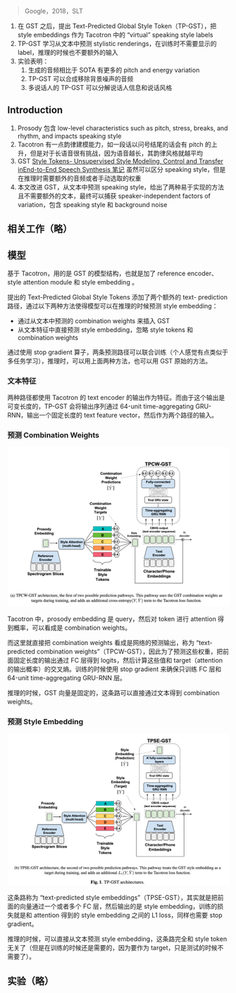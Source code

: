> Google，2018，SLT

1. 在 GST 之后，提出 Text-Predicted Global Style Token（TP-GST），把 style embeddings 作为 Tacotron 中的 “virtual” speaking style labels
2. TP-GST 学习从文本中预测 stylistic renderings，在训练时不需要显示的 label，推理的时候也不要额外的输入
3. 实验表明：
	1. 生成的音频相比于 SOTA 有更多的 pitch and energy variation 
	2. TP-GST 可以合成移除背景噪声的音频
	3. 多说话人的 TP-GST 可以分解说话人信息和说话风格

## Introduction

1. Prosody 包含 low-level characteristics such as pitch, stress, breaks, and rhythm, and impacts speaking style
2. Tacotron 有一点韵律建模能力，如一段话以问号结尾的话会有 pitch 的上升，但是对于长语音很有挑战，因为语音越长，其韵律风格就越平均
3. GST [Style Tokens- Unsupervised Style Modeling, Control and Transfer inEnd-to-End Speech Synthesis 笔记](Style%20Tokens-%20Unsupervised%20Style%20Modeling,%20Control%20and%20Transfer%20inEnd-to-End%20Speech%20Synthesis%20笔记.md) 虽然可以区分  speaking style，但是在推理时需要额外的音频或者手动选取的权重
4. 本文改进 GST，从文本中预测 speaking style，给出了两种易于实现的方法且不需要额外的文本，最终可以捕获 speaker-independent factors of variation，包含 speaking style 和 background noise

## 相关工作（略）


## 模型

基于 Tacotron，用的是 GST 的模型结构，也就是加了 reference encoder、style attention module 和 style embedding 。

提出的 Text-Predicted Global Style Tokens 添加了两个额外的 text-
prediction 路径，通过以下两种方法使得模型可以在推理的时候预测 style embedding：
+ 通过从文本中预测的 combination weights 来插入 GST
+ 从文本特征中直接预测 style embedding，忽略 style tokens 和 combination weights

通过使用 stop gradient 算子，两条预测路径可以联合训练（个人感觉有点类似于多任务学习），推理时，可以用上面两种方法，也可以用 GST 原始的方法。

### 文本特征

两种路径都使用 Tacotron 的 text encoder 的输出作为特征。而由于这个输出是可变长度的，TP-GST 会将输出序列通过 64-unit time-aggregating GRU-RNN，输出一个固定长度的 text feature vector，然后作为两个路径的输入。

### 预测 Combination Weights
![](image/Pasted%20image%2020230905100035.png)

Tacotron 中，prosody embedding 是 query，然后对 token 进行 attention 得到概率，可以看成是 combination weights。

而这里就直接把 combination weights 看成是网络的预测输出，称为 “text-predicted combination weights”（TPCW-GST），因此为了预测这些权重，把前面固定长度的输出通过 FC 层得到 logits，然后计算这些值和 target（attention 的输出概率）的交叉熵。训练的时候使用 stop gradient 来确保只训练 FC 层和 64-unit time-aggregating GRU-RNN 层。

推理的时候，GST 向量是固定的，这条路可以直接通过文本得到 combination weights。

### 预测 Style Embedding
![](image/Pasted%20image%2020230905100831.png)

这条路称为 “text-predicted style embeddings”（TPSE-GST），其实就是把前面的向量通过一个或者多个 FC 层，然后输出的是 style embedding，训练的损失就是和 attention 得到的 style embedding 之间的 L1 loss，同样也需要 stop gradient。

推理的时候，可以直接从文本预测 style embedding，这条路完全和 style token 无关了（但是在训练的时候还是需要的，因为要作为 target，只是测试的时候不需要了）。

## 实验（略）